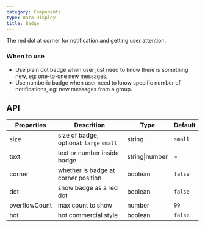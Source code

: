 ```yaml
---
category: Components
type: Data Display
title: Badge
---
```


The red dot at corner for notification and getting user attention.

### When to use

- Use plain dot badge when user just need to know there is something new, eg: one-to-one new messages.
- Use numberic badge when user need to know specific number of notifications, eg: new messages from a group.

## API

Properties | Descrition | Type | Default
-----------|------------|------|--------
size | size of badge, optional: `large` `small` | string | `small`
text | text or number inside badge | string\|number | -
corner | whether is badge at corner position | boolean | `false`
dot | show badge as a red dot | boolean | `false`
overflowCount | max count to show | number | `99`
hot | hot commercial style | boolean | `false`
